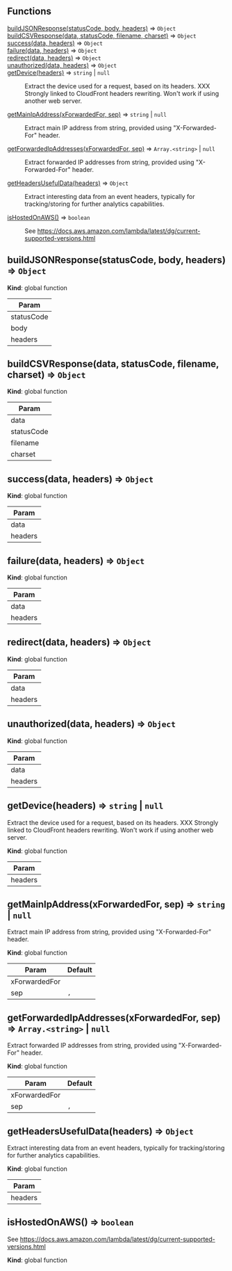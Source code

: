 ## Functions

<dl>
<dt><a href="#buildJSONResponse">buildJSONResponse(statusCode, body, headers)</a> ⇒ <code>Object</code></dt>
<dd></dd>
<dt><a href="#buildCSVResponse">buildCSVResponse(data, statusCode, filename, charset)</a> ⇒ <code>Object</code></dt>
<dd></dd>
<dt><a href="#success">success(data, headers)</a> ⇒ <code>Object</code></dt>
<dd></dd>
<dt><a href="#failure">failure(data, headers)</a> ⇒ <code>Object</code></dt>
<dd></dd>
<dt><a href="#redirect">redirect(data, headers)</a> ⇒ <code>Object</code></dt>
<dd></dd>
<dt><a href="#unauthorized">unauthorized(data, headers)</a> ⇒ <code>Object</code></dt>
<dd></dd>
<dt><a href="#getDevice">getDevice(headers)</a> ⇒ <code>string</code> | <code>null</code></dt>
<dd><p>Extract the device used for a request, based on its headers.
XXX Strongly linked to CloudFront headers rewriting. Won&#39;t work if using another web server.</p>
</dd>
<dt><a href="#getMainIpAddress">getMainIpAddress(xForwardedFor, sep)</a> ⇒ <code>string</code> | <code>null</code></dt>
<dd><p>Extract main IP address from string, provided using &quot;X-Forwarded-For&quot; header.</p>
</dd>
<dt><a href="#getForwardedIpAddresses">getForwardedIpAddresses(xForwardedFor, sep)</a> ⇒ <code>Array.&lt;string&gt;</code> | <code>null</code></dt>
<dd><p>Extract forwarded IP addresses from string, provided using &quot;X-Forwarded-For&quot; header.</p>
</dd>
<dt><a href="#getHeadersUsefulData">getHeadersUsefulData(headers)</a> ⇒ <code>Object</code></dt>
<dd><p>Extract interesting data from an event headers, typically for tracking/storing for further analytics capabilities.</p>
</dd>
<dt><a href="#isHostedOnAWS">isHostedOnAWS()</a> ⇒ <code>boolean</code></dt>
<dd><p>See <a href="https://docs.aws.amazon.com/lambda/latest/dg/current-supported-versions.html">https://docs.aws.amazon.com/lambda/latest/dg/current-supported-versions.html</a></p>
</dd>
</dl>

<a name="buildJSONResponse"></a>

## buildJSONResponse(statusCode, body, headers) ⇒ <code>Object</code>
**Kind**: global function  

| Param |
| --- |
| statusCode | 
| body | 
| headers | 

<a name="buildCSVResponse"></a>

## buildCSVResponse(data, statusCode, filename, charset) ⇒ <code>Object</code>
**Kind**: global function  

| Param |
| --- |
| data | 
| statusCode | 
| filename | 
| charset | 

<a name="success"></a>

## success(data, headers) ⇒ <code>Object</code>
**Kind**: global function  

| Param |
| --- |
| data | 
| headers | 

<a name="failure"></a>

## failure(data, headers) ⇒ <code>Object</code>
**Kind**: global function  

| Param |
| --- |
| data | 
| headers | 

<a name="redirect"></a>

## redirect(data, headers) ⇒ <code>Object</code>
**Kind**: global function  

| Param |
| --- |
| data | 
| headers | 

<a name="unauthorized"></a>

## unauthorized(data, headers) ⇒ <code>Object</code>
**Kind**: global function  

| Param |
| --- |
| data | 
| headers | 

<a name="getDevice"></a>

## getDevice(headers) ⇒ <code>string</code> \| <code>null</code>
Extract the device used for a request, based on its headers.
XXX Strongly linked to CloudFront headers rewriting. Won't work if using another web server.

**Kind**: global function  

| Param |
| --- |
| headers | 

<a name="getMainIpAddress"></a>

## getMainIpAddress(xForwardedFor, sep) ⇒ <code>string</code> \| <code>null</code>
Extract main IP address from string, provided using "X-Forwarded-For" header.

**Kind**: global function  

| Param | Default |
| --- | --- |
| xForwardedFor |  | 
| sep | <code>, </code> | 

<a name="getForwardedIpAddresses"></a>

## getForwardedIpAddresses(xForwardedFor, sep) ⇒ <code>Array.&lt;string&gt;</code> \| <code>null</code>
Extract forwarded IP addresses from string, provided using "X-Forwarded-For" header.

**Kind**: global function  

| Param | Default |
| --- | --- |
| xForwardedFor |  | 
| sep | <code>, </code> | 

<a name="getHeadersUsefulData"></a>

## getHeadersUsefulData(headers) ⇒ <code>Object</code>
Extract interesting data from an event headers, typically for tracking/storing for further analytics capabilities.

**Kind**: global function  

| Param |
| --- |
| headers | 

<a name="isHostedOnAWS"></a>

## isHostedOnAWS() ⇒ <code>boolean</code>
See https://docs.aws.amazon.com/lambda/latest/dg/current-supported-versions.html

**Kind**: global function  
